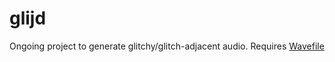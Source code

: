 # glijd

Ongoing project to generate glitchy/glitch-adjacent audio. Requires [Wavefile](https://github.com/jstrait/wavefile)

